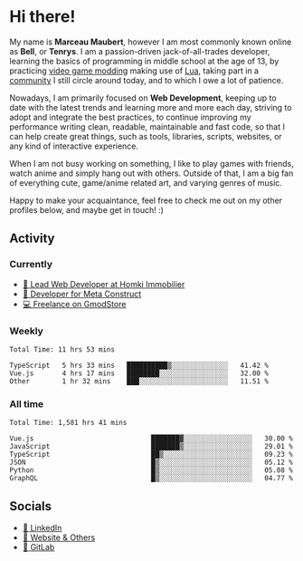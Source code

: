 # Hi there!

My name is **Marceau Maubert**, however I am most commonly known online as **Bell**, or **Tenrys**. I am a passion-driven jack-of-all-trades developer, learning the basics of programming in middle school at the age of 13, by practicing [video game modding](https://garrysmod.com) making use of [Lua](https://lua.org), taking part in a [community](https://metastruct.net) I still circle around today, and to which I owe a lot of patience.

Nowadays, I am primarily focused on **Web Development**, keeping up to date with the latest trends and learning more and more each day, striving to adopt  and integrate the best practices, to continue improving my performance writing clean, readable, maintainable and fast code, so that I can help create great things, such as tools, libraries, scripts, websites, or any kind of interactive experience.

When I am not busy working on something, I like to play games with friends, watch anime and simply hang out with others. Outside of that, I am a big fan of everything cute, game/anime related art, and varying genres of music.

Happy to make your acquaintance, feel free to check me out on my other profiles below, and maybe get in touch! :)

## Activity

### Currently

- [🏢 Lead Web Developer at Homki Immobilier](https://homki-immobilier.com)
- [🎈 Developer for Meta Construct](https://metastruct.net)
- [💻 Freelance on GmodStore](https://www.gmodstore.com/users/Tenrys)

### Weekly
<!--START_SECTION:wakaWeekly-->

```text
Total Time: 11 hrs 53 mins

TypeScript   5 hrs 33 mins   ██████████▒░░░░░░░░░░░░░░   41.42 %
Vue.js       4 hrs 17 mins   ████████░░░░░░░░░░░░░░░░░   32.00 %
Other        1 hr 32 mins    ███░░░░░░░░░░░░░░░░░░░░░░   11.51 %
```

<!--END_SECTION:wakaWeekly-->

### All time
<!--START_SECTION:wakaTotal-->

```text
Total Time: 1,581 hrs 41 mins

Vue.js                             ███████▓░░░░░░░░░░░░░░░░░   30.00 %
JavaScript                         ███████▒░░░░░░░░░░░░░░░░░   29.01 %
TypeScript                         ██▒░░░░░░░░░░░░░░░░░░░░░░   09.23 %
JSON                               █▒░░░░░░░░░░░░░░░░░░░░░░░   05.12 %
Python                             █▒░░░░░░░░░░░░░░░░░░░░░░░   05.08 %
GraphQL                            █▒░░░░░░░░░░░░░░░░░░░░░░░   04.77 %
```

<!--END_SECTION:wakaTotal-->

## Socials

- [👔 LinkedIn](https://www.linkedin.com/in/marceau-maubert)
- [🔗 Website & Others](https://bell.moe)
- [🦊 GitLab](https://gitlab.com/Tenrys)

